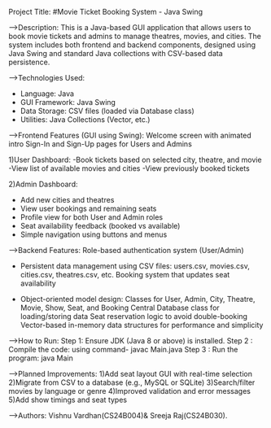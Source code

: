 Project Title:
#Movie Ticket Booking System - Java Swing

-->Description:
This is a Java-based GUI application that allows users to book movie tickets and admins to manage theatres, movies, and cities. The system includes both frontend and backend components, designed using Java Swing and standard Java collections with CSV-based data persistence.

-->Technologies Used:
- Language: Java
- GUI Framework: Java Swing
- Data Storage: CSV files (loaded via Database class)
- Utilities: Java Collections (Vector, etc.)

-->Frontend Features (GUI using Swing):
Welcome screen with animated intro
Sign-In and Sign-Up pages for Users and Admins

1)User Dashboard:
-Book tickets based on selected city, theatre, and movie
-View list of available movies and cities
-View previously booked tickets

2)Admin Dashboard:
- Add new cities and theatres
- View user bookings and remaining seats
- Profile view for both User and Admin roles
- Seat availability feedback (booked vs available)
- Simple navigation using buttons and menus

-->Backend Features:
Role-based authentication system (User/Admin)

- Persistent data management using CSV files:
users.csv, movies.csv, cities.csv, theatres.csv, etc.
Booking system that updates seat availability

- Object-oriented model design:
Classes for User, Admin, City, Theatre, Movie, Show, Seat, and Booking
Central Database class for loading/storing data
Seat reservation logic to avoid double-booking
Vector-based in-memory data structures for performance and simplicity

-->How to Run:
Step 1: Ensure JDK (Java 8 or above) is installed.
Step 2 : Compile the code:
         using command-
         javac Main.java
Step 3 : Run the program:
         java Main


-->Planned Improvements:
1)Add seat layout GUI with real-time selection
2)Migrate from CSV to a database (e.g., MySQL or SQLite)
3)Search/filter movies by language or genre
4)Improved validation and error messages
5)Add show timings and seat types

-->Authors:
Vishnu Vardhan(CS24B004)&
Sreeja Raj(CS24B030).

